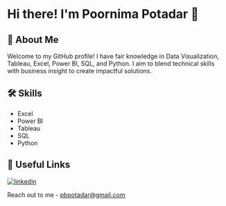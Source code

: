 # Hi there! I'm Poornima Potadar 👋

## 🚀 About Me
Welcome to my GitHub profile! I have fair knowledge in Data Visualization, Tableau, Excel, Power BI, SQL, and Python. I aim to blend technical skills with business insight to create impactful solutions.

## 🛠 Skills

- Excel
- Power BI
- Tableau
- SQL
- Python
  
## 🔗 Useful Links

[![linkedin](https://imag.shields.io/badge/linkedin-0A66C2?style=for-the-badge&logo=linkedin&logoColor=white)](www.linkedin.com/in/poornima-potadar-9784a8214)

Reach out to me - pbpotadar@gmail.com
<!---
PoornimaPotadar/PoornimaPotadar is a ✨ special ✨ repository because its `README.md` (this file) appears on your GitHub profile.
You can click the Preview link to take a look at your changes.
--->
